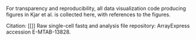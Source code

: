 For transparency and reproducibility, all data visualization code producing figures in Kjar et al. is collected here, with references to the figures. 

Citation: [[]]
Raw single-cell fastq and analysis file repository: ArrayExpress accession E-MTAB-13828.
